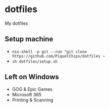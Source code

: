 # dotfiles
My dotfiles

## Setup machine

- ```nix-shell -p git --run "git clone https://github.com/PiquelChips/dotfiles ~```
- ```sh dotfiles/setup.sh```

## Left on Windows

- GOG & Epic Games
- Microsoft 365
- Printing & Scanning
